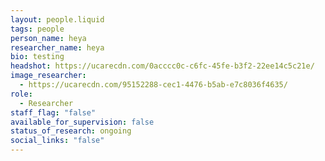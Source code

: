 ```yaml
---
layout: people.liquid
tags: people
person_name: heya
researcher_name: heya
bio: testing
headshot: https://ucarecdn.com/0acccc0c-c6fc-45fe-b3f2-22ee14c5c21e/
image_researcher:
  - https://ucarecdn.com/95152288-cec1-4476-b5ab-e7c8036f4635/
role:
  - Researcher
staff_flag: "false"
available_for_supervision: false
status_of_research: ongoing
social_links: "false"
---
```

